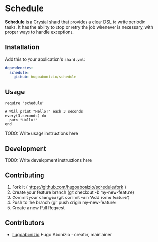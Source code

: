 # Schedule

**Schedule** is a Crystal shard that provides a clear DSL to write periodic tasks. It has the ability to stop or retry the job whenever is necessary, with proper ways to handle exceptions.

## Installation

Add this to your application's `shard.yml`:

```yaml
dependencies:
  schedule:
    github: hugoabonizio/schedule
```

## Usage

```crystal
require "schedule"

# Will print "Hello!" each 3 seconds
every(3.seconds) do
  puts "Hello!"
end
```

TODO: Write usage instructions here

## Development

TODO: Write development instructions here

## Contributing

1. Fork it ( https://github.com/hugoabonizio/schedule/fork )
2. Create your feature branch (git checkout -b my-new-feature)
3. Commit your changes (git commit -am 'Add some feature')
4. Push to the branch (git push origin my-new-feature)
5. Create a new Pull Request

## Contributors

- [hugoabonizio](https://github.com/hugoabonizio) Hugo Abonizio - creator, maintainer
